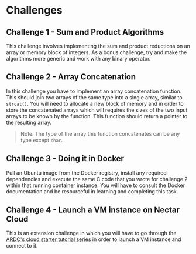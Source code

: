 # Challenges

## Challenge 1 - Sum and Product Algorithms

This challenge involves implementing the sum and product reductions on an array or memory block of integers. As a bonus challenge, try and make the algorithms more generic and work with any binary operator.

## Challenge 2 - Array Concatenation

In this challenge you have to implement an array concatenation function. This should join two arrays of the same type into a single array, similar to `strcat()`. You will need to allocate a new block of memory and in order to store the concatenated arrays which will requires the sizes of the two input arrays to be known by the function. This function should return a pointer to the resulting array.

> Note: The type of the array this function concatenates can be any type except `char`.

## Challenge 3 - Doing it in Docker

Pull an Ubuntu image from the Docker registry, install any required dependencies and execute the same C code that you wrote for challenge 2 within that running container instance. You will have to consult the Docker documentation and be resourceful in learning and completing this task.

## Challenge 4 - Launch a VM instance on Nectar Cloud

This is an extension challenge in which you will have to go through the [ARDC's cloud starter tutorial series](https://tutorials.rc.nectar.org.au/cloud-starter/01-overview) in order to launch a VM instance and connect to it.